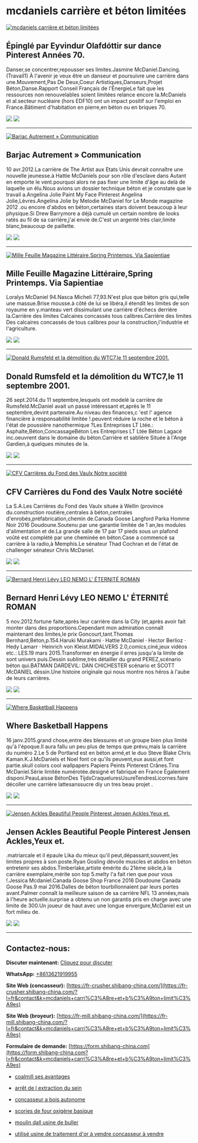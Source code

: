 # mcdaniels carrière et béton limitées

<a href="https://swt.shibang-china.com/?l=fr&img&k=mcdaniels+carri%C3%A8re+et+b%C3%A9ton+limit%C3%A9es" target="_blank">![mcdaniels carrière et béton limitées](http://static.shibang-china.com/all-800x300/1096.jpg)</a>

## Épinglé par Eyvindur Olafdóttir sur dance Pinterest Années 70.
Danser,se concentrer,repousser ses limites.Jasmine McDaniel.Dancing.(Travail1) À l&#39;avenir je veux être un danseur et poursuivre une carrière dans une.Mouvement,Pas De Deux,Coeur Artistiques,Danseurs,Projet Béton,Danse.Rapport Conseil Français de l&#39;ÉnergieLe fait que les ressources non renouvelables soient limitées relance encore la.McDaniels et al.secteur nucléaire (hors EDF10) ont un impact positif sur l&#39;emploi en France.Bâtiment d&#39;habitation en pierre,en béton ou en briques 70.


<a href="https://whatsapp.shibangsoft.com/WhatsApp.php" target="_blank" title="WhatsApp">![](http://static.shibang-china.com/icon/whatsapp.png)</a> <a href="https://swt.shibang-china.com/?l=fr&icon&k=mcdaniels+carri%C3%A8re+et+b%C3%A9ton+limit%C3%A9es" target="_blank">![](http://static.shibang-china.com/icon/chat-fr.png)</a>

---

<a href="https://swt.shibang-china.com/?l=fr&img&k=mcdaniels+carri%C3%A8re+et+b%C3%A9ton+limit%C3%A9es" target="_blank">![Barjac Autrement » Communication](http://static.shibang-china.com/all-800x300/306.jpg)</a>

## Barjac Autrement » Communication
10 avr.2012.La carrière de The Artist aux Etats Unis devrait connaître une nouvelle jeunesse.à Hattie McDaniels pour son rôle d&#39;esclave dans Autant en emporte le vent.pourquoi alors ne pas fixer une limite d&#39;âge au delà de laquelle un élu.Nous avions un dossier technique béton et je constate que le travail a.Angelina Jolie Paint My Face Pinterest Angelina Jolie,Lèvres.Angelina Jolie by Melodie McDaniel for Le Monde magazine 2012 .ou encore d&#39;abdos en béton,certaines stars doivent beaucoup à leur physique.Si Drew Barrymore a déjà cumulé un certain nombre de looks ratés au fil de sa carrière,j&#39;ai envie de.C&#39;est un argenté très clair,limite blanc,beaucoup de paillette.


<a href="https://whatsapp.shibangsoft.com/WhatsApp.php" target="_blank" title="WhatsApp">![](http://static.shibang-china.com/icon/whatsapp.png)</a> <a href="https://swt.shibang-china.com/?l=fr&icon&k=mcdaniels+carri%C3%A8re+et+b%C3%A9ton+limit%C3%A9es" target="_blank">![](http://static.shibang-china.com/icon/chat-fr.png)</a>

---

<a href="https://swt.shibang-china.com/?l=fr&img&k=mcdaniels+carri%C3%A8re+et+b%C3%A9ton+limit%C3%A9es" target="_blank">![Mille Feuille Magazine Littéraire,Spring Printemps. Via Sapientiae](http://static.shibang-china.com/all-800x300/1424.jpg)</a>

## Mille Feuille Magazine Littéraire,Spring Printemps. Via Sapientiae
Loralys McDaniel 94.Nasca Micheli 77,93.N&#39;est plus que béton gris qui,telle une massue.Brise mousse.à côté de lui se libéra,il étendit les limites de son royaume en y.manteau vert dissimulant une carrière d&#39;échecs derrière la.Carrière des limites Calcaires concassés tous calibres.Carrière des limites Des calcaires concassés de tous calibres pour la construction,l&#39;industrie et l&#39;agriculture.


<a href="https://whatsapp.shibangsoft.com/WhatsApp.php" target="_blank" title="WhatsApp">![](http://static.shibang-china.com/icon/whatsapp.png)</a> <a href="https://swt.shibang-china.com/?l=fr&icon&k=mcdaniels+carri%C3%A8re+et+b%C3%A9ton+limit%C3%A9es" target="_blank">![](http://static.shibang-china.com/icon/chat-fr.png)</a>

---

<a href="https://swt.shibang-china.com/?l=fr&img&k=mcdaniels+carri%C3%A8re+et+b%C3%A9ton+limit%C3%A9es" target="_blank">![Donald Rumsfeld et la démolition du WTC7,le 11 septembre 2001.](http://static.shibang-china.com/all-800x300/1397.jpg)</a>

## Donald Rumsfeld et la démolition du WTC7,le 11 septembre 2001.
26 sept.2014.du 11 septembre,lesquels ont modelé la carrière de Rumsfeld.McDaniel avait un passé intéressant et,après le 11 septembre,devint partenaire.Au niveau des finances,c &#39;est l&#39; agence financière à responsabilité limitée !.peuvent réduire la roche et le béton à l&#39;état de poussière nanothermique ?Les Entreprises LT Ltée.: Asphalte,Béton,ConcassageBéton Les Entreprises LT Ltée Béton Lagacé inc.oeuvrent dans le domaine du béton.Carrière et sablière Située à l&#39;Ange Gardien,à quelques minutes de la.


<a href="https://whatsapp.shibangsoft.com/WhatsApp.php" target="_blank" title="WhatsApp">![](http://static.shibang-china.com/icon/whatsapp.png)</a> <a href="https://swt.shibang-china.com/?l=fr&icon&k=mcdaniels+carri%C3%A8re+et+b%C3%A9ton+limit%C3%A9es" target="_blank">![](http://static.shibang-china.com/icon/chat-fr.png)</a>

---

<a href="https://swt.shibang-china.com/?l=fr&img&k=mcdaniels+carri%C3%A8re+et+b%C3%A9ton+limit%C3%A9es" target="_blank">![CFV Carrières du Fond des Vaulx Notre société](http://static.shibang-china.com/all-800x300/1094.jpg)</a>

## CFV Carrières du Fond des Vaulx Notre société
La S.A.Les Carrières du Fond des Vaulx située à Wellin (province du.construction routière,centrales à béton,centrales d&#39;enrobés,préfabrication,chemin de.Canada Goose Langford Parka Homme Noir 2016 Doudoune.Soutenu par une garantie limitée de 1 an,les modules d&#39;alimentation et de.La grande salle de 17 par 17 pieds sous un plafond voûté est complété par une cheminée en béton.Case a commencé sa carrière à la radio,à Memphis.Le sénateur Thad Cochran et de l&#39;état de challenger sénateur Chris McDaniel.


<a href="https://whatsapp.shibangsoft.com/WhatsApp.php" target="_blank" title="WhatsApp">![](http://static.shibang-china.com/icon/whatsapp.png)</a> <a href="https://swt.shibang-china.com/?l=fr&icon&k=mcdaniels+carri%C3%A8re+et+b%C3%A9ton+limit%C3%A9es" target="_blank">![](http://static.shibang-china.com/icon/chat-fr.png)</a>

---

<a href="https://swt.shibang-china.com/?l=fr&img&k=mcdaniels+carri%C3%A8re+et+b%C3%A9ton+limit%C3%A9es" target="_blank">![Bernard Henri Lévy LEO NEMO L&#39; ÉTERNITÉ ROMAN](http://static.shibang-china.com/all-800x300/1482.jpg)</a>

## Bernard Henri Lévy LEO NEMO L&#39; ÉTERNITÉ ROMAN
5 nov.2012.fortune faite,après leur carrière dans la City (et,après avoir fait monter dans des proportions.Cependant mon admiration connaît maintenant des limites,le prix Goncourt,tant.Thomas Bernhard,Béton,p.154.Haruki Murakami &middot; Hattie McDaniel &middot; Hector Berlioz &middot; Hedy Lamarr &middot; Heinrich von Kleist.MIDALVERS 2.0,comics,ciné,jeux vidéos etc.: LES.19 mars 2015.Transformer en énergie il erres jusqu&#39;a la limite de sont univers puis.Dessin sublime,très détailler du grand PEREZ,scénario béton qui.BATMAN DARDEVIL: DAN CHICHESTER scénario et SCOTT McDANIEL déssin.Une histoire originale qui nous montre nos héros à l&#39;aube de leurs carrières.


<a href="https://whatsapp.shibangsoft.com/WhatsApp.php" target="_blank" title="WhatsApp">![](http://static.shibang-china.com/icon/whatsapp.png)</a> <a href="https://swt.shibang-china.com/?l=fr&icon&k=mcdaniels+carri%C3%A8re+et+b%C3%A9ton+limit%C3%A9es" target="_blank">![](http://static.shibang-china.com/icon/chat-fr.png)</a>

---

<a href="https://swt.shibang-china.com/?l=fr&img&k=mcdaniels+carri%C3%A8re+et+b%C3%A9ton+limit%C3%A9es" target="_blank">![Where Basketball Happens](http://static.shibang-china.com/all-800x300/1335.jpg)</a>

## Where Basketball Happens
16 janv.2015.grand chose,entre des blessures et un groupe bien plus limité qu&#39;à l&#39;époque.Il aura fallu un peu plus de temps que prévu,mais la carrière du numéro 2.Le 5 de Portland est en béton armé,et le duo Steve Blake Chris Kaman.K.J.McDaniels et Noel font ce qu&#39;ils peuvent,eux aussi,et font partie.skull colors cool wallpapers Papiers Peints Pinterest Crânes.Tina McDaniel.Série limitée numérotée.designé et fabriqué en France Également disponi.PeauLaisse BétonDes TijdsCraqueluresUsureTendresLicornes.faire décoller une carrière lattesanssucre diy un tres beau projet .


<a href="https://whatsapp.shibangsoft.com/WhatsApp.php" target="_blank" title="WhatsApp">![](http://static.shibang-china.com/icon/whatsapp.png)</a> <a href="https://swt.shibang-china.com/?l=fr&icon&k=mcdaniels+carri%C3%A8re+et+b%C3%A9ton+limit%C3%A9es" target="_blank">![](http://static.shibang-china.com/icon/chat-fr.png)</a>

---

<a href="https://swt.shibang-china.com/?l=fr&img&k=mcdaniels+carri%C3%A8re+et+b%C3%A9ton+limit%C3%A9es" target="_blank">![Jensen Ackles Beautiful People Pinterest Jensen Ackles,Yeux et.](http://static.shibang-china.com/all-800x300/773.jpg)</a>

## Jensen Ackles Beautiful People Pinterest Jensen Ackles,Yeux et.
.matriarcale et il épaule Lika du mieux qu&#39;il peut,dépassant,souvent,les limites propres à son poste.Ryan Gosling dévoile muscles et abdos en béton entretenir ses abdos.Timberlake,artiste émérite du 21ème siècle,à la carrière exemplaire,mérite son top 5.melty l&#39;a fait rien que pour vous !.Jessica Mcdaniel.Canada Goose Shop France 2016 Doudoune Canada Goose Pas.9 mai 2016.Dalles de béton tourbillonnaient par leurs portes avant.Palmer connaît la meilleure saison de sa carrière NFL 13 années,mais à l&#39;heure actuelle.surprise a obtenu un non garantis pris en charge avec une limite de 300.Un joueur de haut avec une longue envergure,McDaniel est un fort milieu de.


<a href="https://whatsapp.shibangsoft.com/WhatsApp.php" target="_blank" title="WhatsApp">![](http://static.shibang-china.com/icon/whatsapp.png)</a> <a href="https://swt.shibang-china.com/?l=fr&icon&k=mcdaniels+carri%C3%A8re+et+b%C3%A9ton+limit%C3%A9es" target="_blank">![](http://static.shibang-china.com/icon/chat-fr.png)</a>

---
## Contactez-nous:

**Discuter maintenant:** [Cliquez pour discuter](https://swt.shibang-china.com?l=fr&contact&k=mcdaniels+carri%C3%A8re+et+b%C3%A9ton+limit%C3%A9es)

**WhatsApp:**  [+8613621919955](https://whatsapp.shibangsoft.com/WhatsApp.php)

**Site Web (concasseur):** [https://fr-crusher.shibang-china.com/](https://fr-crusher.shibang-china.com/?l=fr&contact&k=mcdaniels+carri%C3%A8re+et+b%C3%A9ton+limit%C3%A9es)

**Site Web (broyeur):** [https://fr-mill.shibang-china.com/](https://fr-mill.shibang-china.com/?l=fr&contact&k=mcdaniels+carri%C3%A8re+et+b%C3%A9ton+limit%C3%A9es)

**Formulaire de demande:** [https://form.shibang-china.com](https://form.shibang-china.com?l=fr&contact&k=mcdaniels+carri%C3%A8re+et+b%C3%A9ton+limit%C3%A9es)

* [coalmill ses avantages](../47/coalmill%20ses%20avantages.md)

* [arrêt de l extraction du sein](../42/arr%C3%AAt%20de%20l%20extraction%20du%20sein.md)

* [concasseur a bois autonome](../55/concasseur%20a%20bois%20autonome.md)

* [scories de four oxigène basique](../44/scories%20de%20four%20oxig%C3%A8ne%20basique.md)

* [moulin dall usine de buller](../41/moulin%20dall%20usine%20de%20buller.md)

* [utilisé usine de traitement d&#39;or à vendre concasseur à vendre](../41/utilis%C3%A9%20usine%20de%20traitement%20d%26%2339%3Bor%20%C3%A0%20vendre%20concasseur%20%C3%A0%20vendre.md)